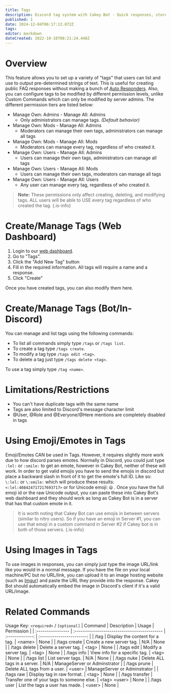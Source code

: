 ```yaml
---
title: Tags
description: Discord tag system with Cakey Bot - Quick responses, stored information, command aliases. Knowledge base creation guide.
published: 1
date: 2024-12-04T06:17:13.072Z
tags: 
editor: markdown
dateCreated: 2022-10-18T08:21:24.448Z
---
```


# Overview

This feature allows you to set up a variety of "tags" that users can list and use to output pre-determined strings of text. This is useful for creating public FAQ responses without making a bunch of [Auto Responders](https://wiki.cakey.bot/en/auto-responder). Also, you can configure tags to be modified by different permission levels, unlike Custom Commands which can only be modified by server admins. The different permission tiers are listed below:

* Manage Own: Admins - Manage All: Admins
  * Only administrators can manage tags. _(Default behavior)_
* Manage Own: Mods - Manage All: Admins
  * Moderators can manage their own tags, administrators can manage all tags
* Manage Own: Mods - Manage All: Mods
  * Moderators can manage every tag, regardless of who created it.
* Manage Own: Users - Manage All: Admins
  * Users can manage their own tags, administrators can manage all tags
* Manage Own: Users - Manage All: Mods
  * Users can manage their own tags, moderators can manage all tags
* Manage Own: Users - Manage All: Users
  * Any user can manage every tag, regardless of who created it.

> **Note:** These permissions only affect creating, deleting, and modifying tags. ALL users will be able to USE every tag regardless of who created the tag.
{.is-info}

# Create/Manage Tags (Web Dashboard)

1. Login to our [web dashboard](https://cakey.bot/dashboard/public).
2. Go to "Tags".
3. Click the "Add New Tag" button
4. Fill in the required information. All tags will require a name and a response.
5. Click "Create"

Once you have created tags, you can also modify them here.

# Create/Manage Tags (Bot/In-Discord)

You can manage and list tags using the following commands:

* To list all commands simply type `/tags` or `/tags list`.
* To create a tag type `/tags create`.
* To modify a tag type `/tags edit <tag>`.
* To delete a tag just type `/tags delete <tag>`.

To use a tag simply type `/tag <name>`.

# Limitations/Restrictions

* You can't have duplicate tags with the same name
* Tags are also limited to Discord's message character limit
* @User, @Role and @Everyone/@Here mentions are completely disabled in tags

# Using Emoji/Emotes in Tags

Emoji/Emotes CAN be used in Tags. However, it requires slightly more work due to how discord parses emotes. Normally in Discord, you could just type `:lel:` or `:smile:` to get an emote, however in Cakey Bot, neither of these will work. In order to get valid emojis you have to send the emojis in discord but place a backward slash in front of it to get the emote's full ID. Like so: `\:lel:` or `\:smile:` which will produce these results: `<:lel:408424717217693717>` or for Unicode emoji: `😄` . Once you have the full emoji id or the raw Unicode output, you can paste these into Cakey Bot's web dashboard and they should work as long as Cakey Bot is in a server that has that custom emote in it.

> It is worth noting that Cakey Bot can use emojis in between servers (similar to nitro users). So if you have an emoji in Server #1, you can use that emoji in a custom command in Server #2 if Cakey bot is in both of those servers.
{.is-info}

# Using Images in Tags

To use images in responses, you can simply just type the image URL/link like you would in a normal message. If you have the file on your local machine/PC but no URL/link, you can upload it to an image hosting website (such as [Imgur](https://imgur.com/upload)) and paste the URL they provide into the response. Cakey Bot should automatically embed the image in Discord's client if it's a valid URL/image.

# Related Commands
Usage Key: `<required>` / `[optional]`
| Command           | Description                                   | Usage           | Permission                |
| :---------------- | :------------------------------------------- | :-------------: | :-----------------------: |
| /tag              | Display the content for a tag.               | \<name>         | None                      |
| /tags create      | Create a new server tag.                     | N/A             | None                      |
| /tags delete      | Delete a server tag.                         | \<tag>          | None                      |
| /tags edit        | Modify a server tag.                         | \<tag>          | None                      |
| /tags info        | View info for a specific tag.                | \<tag>          | None                      |
| /tags list        | List server tags.                            | N/A             | None                      |
| /tags nuke        | Delete ALL tags in a server.                 | N/A             | ManageServer or Adminstrator |
| /tags prune       | Delete ALL tags from a user.                 | \<user>         | ManageServer or Adminstrator |
| /tags raw         | Display tag in raw format.                   | \<tag>          | None                      |
| /tags transfer    | Transfer one of your tags to someone else.   | \<tag> \<user>  | None                      |
| /tags user        | List the tags a user has made.               | \<user>         | None                      |